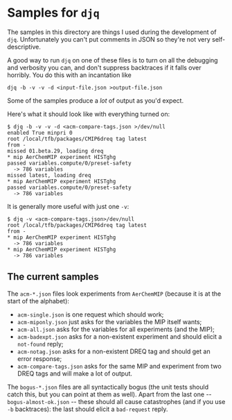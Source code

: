 # Samples for `djq`
The samples in this directory are things I used during the development of `djq`.  Unfortunately you can't put comments in JSON so they're not very self-descriptive.

A good way to run `djq` on one of these files is to turn on all the debugging and verbosity you can, and don't suppress backtraces if it falls over horribly.  You do this with an incantation like

	djq -b -v -v -d <input-file.json >output-file.json

Some of the samples produce a *lot* of output as you'd expect.

Here's what it should look like with everything turned on:

	$ djq -b -v -v -d <acm-compare-tags.json >/dev/null
	enabled True minpri 0
	root /local/tfb/packages/CMIP6dreq tag latest
	from -
	missed 01.beta.29, loading dreq
	* mip AerChemMIP experiment HISTghg
	passed variables.compute/0/preset-safety
	  -> 786 variables
	missed latest, loading dreq
	* mip AerChemMIP experiment HISTghg
	passed variables.compute/0/preset-safety
	  -> 786 variables

It is generally more useful with just one `-v`:

	$ djq -v <acm-compare-tags.json>/dev/null
	root /local/tfb/packages/CMIP6dreq tag latest
	from -
	* mip AerChemMIP experiment HISTghg
	  -> 786 variables
	* mip AerChemMIP experiment HISTghg
	  -> 786 variables

## The current samples
The `acm-*.json` files look experiments from `AerChemMIP` (because it is at the start of the alphabet):

* `acm-single.json` is one request which should work;
* `acm-miponly.json` just asks for the variables the MIP itself wants;
* `acm-all.json` asks for the variables for all experiments (and the MIP);
* `acm-badexpt.json` asks for a non-existent experiment and should elicit a `not-found` reply;
* `acm-notag.json` asks for a non-existent DREQ tag and should get an error response;
* `acm-compare-tags.json` asks for the same MIP and experiment from two DREQ tags and will make a lot of output.

The `bogus-*.json` files are all syntactically bogus (the unit tests should catch this, but you can point at them as well).  Apart from the last one -- `bogus-almost-ok.json` -- these should all cause catastrophes (and if you use `-b` backtraces): the last should elicit a `bad-request` reply.